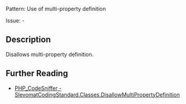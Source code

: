 Pattern: Use of multi-property definition

Issue: -

## Description

Disallows multi-property definition.

## Further Reading

* [PHP_CodeSniffer - SlevomatCodingStandard.Classes.DisallowMultiPropertyDefinition](https://github.com/slevomat/coding-standard/blob/master/doc/classes.md#slevomatcodingstandardclassesdisallowmultipropertydefinition-)